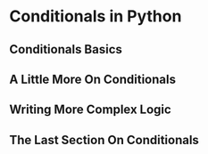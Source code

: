 # Conditionals in Python

## Conditionals Basics
## A Little More On Conditionals
## Writing More Complex Logic
## The Last Section On Conditionals